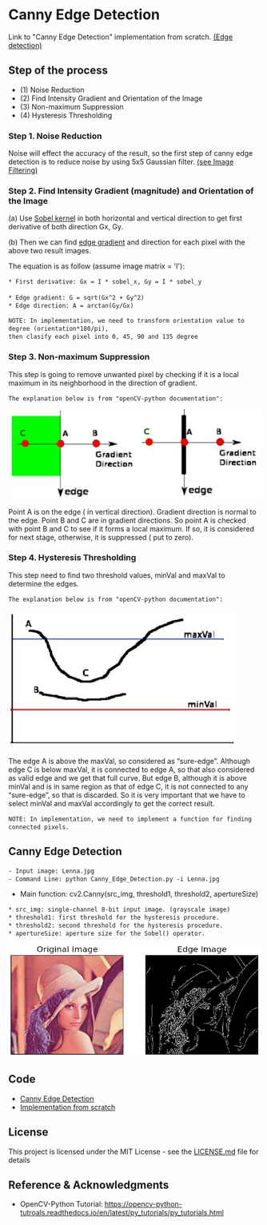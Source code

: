 # Canny Edge Detection
Link to "Canny Edge Detection" implementation from scratch. [(Edge detection)](https://github.com/Hank-Tsou/Implement-Edge-Detection)

## Step of the process
- (1) Noise Reduction
- (2) Find Intensity Gradient and Orientation of the Image
- (3) Non-maximum Suppression
- (4) Hysteresis Thresholding

### Step 1. Noise Reduction
Noise will effect the accuracy of the result, so the first step of canny edge detection is to reduce noise by using 5x5 Gaussian filter. [(see Image Filtering)](https://github.com/Hank-Tsou/Computer-Vision-OpenCV-Python/tree/master/tutorials/Image_Processing/4_Image_Filtering)

### Step 2. Find Intensity Gradient (magnitude) and Orientation of the Image
(a) Use [Sobel kernel](https://github.com/Hank-Tsou/Computer-Vision-OpenCV-Python/tree/master/tutorials/Image_Processing/5_Image_Gradient) in both horizontal and vertical direction to get first derivative of both direction Gx, Gy. 

(b) Then we can find [edge gradient](https://github.com/Hank-Tsou/Computer-Vision-OpenCV-Python/tree/master/tutorials/Image_Processing/5_Image_Gradient) and direction for each pixel with the above two result images.

The equation is as follow (assume image matrix = 'I'):
```
* First derivative: Gx = I * sobel_x, Gy = I * sobel_y

* Edge gradient: G = sqrt(Gx^2 + Gy^2)
* Edge direction: A = arctan(Gy/Gx)
```
```
NOTE: In implementation, we need to transform orientation value to degree (orientation*180/pi), 
then clasify each pixel into 0, 45, 90 and 135 degree
```

### Step 3. Non-maximum Suppression
This step is going to remove unwanted pixel by checking if it is a local maximum in its neighborhood in the direction of gradient.

```
The explanation below is from "openCV-python documentation":
```
![](README_IMG/suppression.png)

Point A is on the edge ( in vertical direction). Gradient direction is normal to the edge. Point B and C are in gradient directions. So point A is checked with point B and C to see if it forms a local maximum. If so, it is considered for next stage, otherwise, it is suppressed ( put to zero).

### Step 4. Hysteresis Thresholding
This step need to find two threshold values, minVal and maxVal to determine the edges.

```
The explanation below is from "openCV-python documentation":
```
![](README_IMG/thresh.png)

The edge A is above the maxVal, so considered as “sure-edge”. Although edge C is below maxVal, it is connected to edge A, so that also considered as valid edge and we get that full curve. But edge B, although it is above minVal and is in same region as that of edge C, it is not connected to any “sure-edge”, so that is discarded. So it is very important that we have to select minVal and maxVal accordingly to get the correct result.

```
NOTE: In implementation, we need to implement a function for finding connected pixels.
```

## Canny Edge Detection

```
- Input image: Lenna.jpg
- Command Line: python Canny_Edge_Detection.py -i Lenna.jpg
```
* Main function: cv2.Canny(src_img, threshold1, threshold2, apertureSize)
```
* src_img: single-channel 8-bit input image. (grayscale image)
* threshold1: first threshold for the hysteresis procedure.
* threshold2: second threshold for the hysteresis procedure.
* apertureSize: aperture size for the Sobel() operator.
```

![](README_IMG/canny_edge.png)

## Code
- [Canny Edge Detection](https://github.com/Hank-Tsou/Computer-Vision-OpenCV-Python/tree/master/tutorials/Image_Processing/6_Canny_Edge_Detection)
- [Implementation from scratch](https://github.com/Hank-Tsou/Implement-Edge-Detection)

## License

This project is licensed under the MIT License - see the [LICENSE.md](LICENSE.md) file for details

## Reference & Acknowledgments

* OpenCV-Python Tutorial: https://opencv-python-tutroals.readthedocs.io/en/latest/py_tutorials/py_tutorials.html

